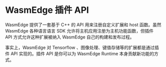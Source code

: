 # WasmEdge 插件 API

WasmEdge 提供了一套基于 C++ 的 API 用来注册自定义扩展和 host 函数。虽然 WasmEdge 各种语言语言 SDK 允许将主机应用注册为主机功能函数，但插件 API 方式允许这种扩展被纳入 WasmEdge 自己的构建和发布过程。

事实上，WasmEdge 对 Tensorflow 、图像处理、键值存储等的扩展都是通过插件 API 实现的。插件 API 是你可以为 WasmEdge Runtime 本身贡献新功能的方式。
